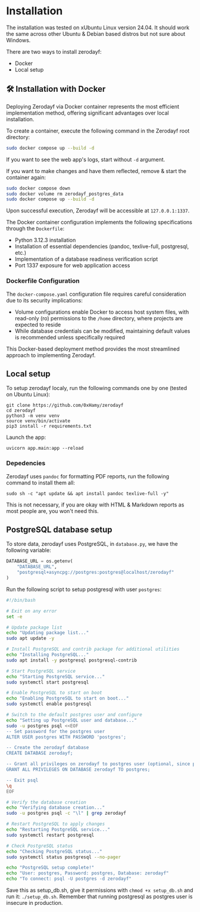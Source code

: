 # Installation
The installation was tested on xUbuntu Linux version 24.04. It should work the same across other Ubuntu & Debian based distros but not sure about Windows. 

There are two ways to install zerodayf: 
- Docker
- Local setup


## 🛠️ Installation with Docker
Deploying Zerodayf via Docker container represents the most efficient implementation method, offering significant advantages over local installation.

To create a container, execute the following command in the Zerodayf root directory:
```bash
sudo docker compose up --build -d
```

If you want to see the web app's logs, start without `-d` argument.

If you want to make changes and have them reflected, remove & start the container again:
```bash
sudo docker compose down
sudo docker volume rm zerodayf_postgres_data
sudo docker compose up --build -d
```

Upon successful execution, Zerodayf will be accessible at `127.0.0.1:1337`. 

The Docker container configuration implements the following specifications through the `Dockerfile`:
- Python 3.12.3 installation
- Installation of essential dependencies (pandoc, texlive-full, postgresql, etc.)
- Implementation of a database readiness verification script
- Port 1337 exposure for web application access


### Dockerfile Configuration
The `docker-compose.yaml` configuration file requires careful consideration due to its security implications:
- Volume configurations enable Docker to access host system files, with read-only (ro) permissions to the `/home` directory, where projects are expected to reside
- While database credentials can be modified, maintaining default values is recommended unless specifically required

This Docker-based deployment method provides the most streamlined approach to implementing Zerodayf.


## Local setup
To setup zerodayf localy, run the following commands one by one (tested on Ubuntu Linux):
```
git clone https://github.com/0xHamy/zerodayf
cd zerodayf
python3 -m venv venv
source venv/bin/activate
pip3 install -r requirements.txt 
```

Launch the app:
```
uvicorn app.main:app --reload
```

### Depedencies 
Zerodayf uses `pandoc` for formatting PDF reports, run the following command to install them all:
```
sudo sh -c "apt update && apt install pandoc texlive-full -y"
```

This is not necessary, if you are okay with HTML & Markdown reports as most people are, you won't need this. 


## PostgreSQL database setup
To store data, zerodayf uses PostgreSQL, in `database.py`, we have the following variable:
```py
DATABASE_URL = os.getenv(
    "DATABASE_URL",
    "postgresql+asyncpg://postgres:postgres@localhost/zerodayf"
)
```

Run the following script to setup postgresql with user `postgres`:
```bash
#!/bin/bash

# Exit on any error
set -e

# Update package list
echo "Updating package list..."
sudo apt update -y

# Install PostgreSQL and contrib package for additional utilities
echo "Installing PostgreSQL..."
sudo apt install -y postgresql postgresql-contrib

# Start PostgreSQL service
echo "Starting PostgreSQL service..."
sudo systemctl start postgresql

# Enable PostgreSQL to start on boot
echo "Enabling PostgreSQL to start on boot..."
sudo systemctl enable postgresql

# Switch to the default postgres user and configure
echo "Setting up PostgreSQL user and database..."
sudo -u postgres psql <<EOF
-- Set password for the postgres user
ALTER USER postgres WITH PASSWORD 'postgres';

-- Create the zerodayf database
CREATE DATABASE zerodayf;

-- Grant all privileges on zerodayf to postgres user (optional, since postgres is superuser)
GRANT ALL PRIVILEGES ON DATABASE zerodayf TO postgres;

-- Exit psql
\q
EOF

# Verify the database creation
echo "Verifying database creation..."
sudo -u postgres psql -c "\l" | grep zerodayf

# Restart PostgreSQL to apply changes
echo "Restarting PostgreSQL service..."
sudo systemctl restart postgresql

# Check PostgreSQL status
echo "Checking PostgreSQL status..."
sudo systemctl status postgresql --no-pager

echo "PostgreSQL setup complete!"
echo "User: postgres, Password: postgres, Database: zerodayf"
echo "To connect: psql -U postgres -d zerodayf"
```

Save this as setup_db.sh, give it permissions with `chmod +x setup_db.sh` and run it: `./setup_db.sh`. 
Remember that running postgresql as postgres user is insecure in production. 



